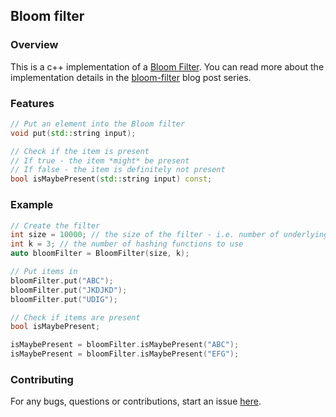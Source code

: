 ## Bloom filter

### Overview

This is a c++ implementation of a [Bloom Filter](https://en.wikipedia.org/wiki/Bloom_filter). You can read more about the implementation details in the [bloom-filter](https://olivif.github.io/2017/bloom-filter-part-1/) blog post series.

### Features

```c++
// Put an element into the Bloom filter
void put(std::string input);

// Check if the item is present
// If true - the item *might* be present
// If false - the item is definitely not present
bool isMaybePresent(std::string input) const;
```

### Example

```c++
// Create the filter
int size = 10000; // the size of the filter - i.e. number of underlying bits used
int k = 3; // the number of hashing functions to use
auto bloomFilter = BloomFilter(size, k);

// Put items in
bloomFilter.put("ABC");
bloomFilter.put("JKDJKD");
bloomFilter.put("UDIG");

// Check if items are present
bool isMaybePresent;

isMaybePresent = bloomFilter.isMaybePresent("ABC");
isMaybePresent = bloomFilter.isMaybePresent("EFG");
```

### Contributing 

For any bugs, questions or contributions, start an issue [here](https://github.com/olivif/bloom-filter/issues). 
